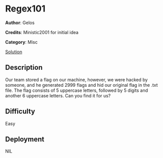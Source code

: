 # Regex101

**Author**: Gelos

**Credits**: Ministic2001 for initial idea

**Category**: Misc

[Solution](solve/solve.md)

## Description

Our team stored a flag on our machine, however, we were hacked by someone, and he generated 2999 flags and hid our original flag in the .txt file. The flag consists of 5 uppercase letters, followed by 5 digits and another 6 uppercase letters. Can you find it for us?

## Difficulty

Easy

## Deployment

NIL
